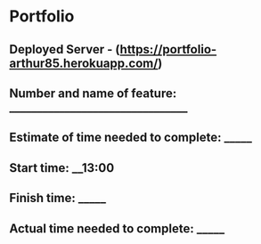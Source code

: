 # Portfolio
## Deployed Server - (https://portfolio-arthur85.herokuapp.com/)
## Number and name of feature: ________________________________

## Estimate of time needed to complete: _____

## Start time: __13:00

## Finish time: _____

## Actual time needed to complete: _____
